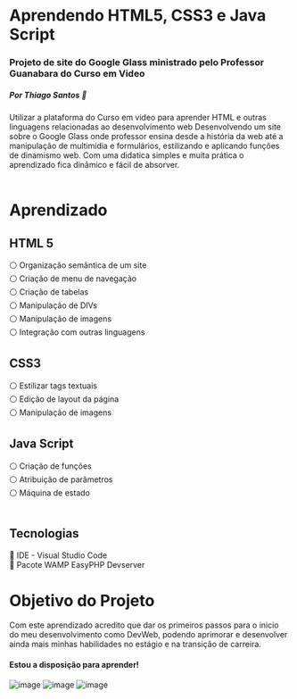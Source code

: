 
# Aprendendo HTML5, CSS3 e Java Script

### Projeto de site do Google Glass ministrado pelo Professor Guanabara do Curso em Video
##### Por Thiago Santos 🖖

Utilizar a plataforma do Curso em video para aprender HTML e outras linguagens relacionadas ao desenvolvimento web
Desenvolvendo um site sobre o Google Glass onde professor ensina desde a história da web até a manipulação de multimídia e formulários, estilizando e aplicando funções de dinamismo web. Com uma didatica simples e muita prática o aprendizado fica dinâmico e fácil de absorver.
<br>
<br>
# Aprendizado

## HTML 5

:white_circle: Organização semântica de um site<br>
:white_circle: Criação de menu de navegação<br>
:white_circle: Criação de tabelas<br>
:white_circle: Manipulação de DIVs<br>
:white_circle: Manipulação de imagens<br>
:white_circle: Integração com outras linguagens<br>

## CSS3
:white_circle: Estilizar tags textuais<br>
:white_circle: Edição de layout da página<br>
:white_circle: Manipulação de imagens<br>

## Java Script
:white_circle: Criação de funções<br>
:white_circle: Atribuição de parâmetros<br>
:white_circle: Máquina de estado<br>
<br>

## Tecnologias
:red_circle: IDE - Visual Studio Code<br>
:red_circle: Pacote WAMP EasyPHP Devserver

# Objetivo do Projeto
Com este aprendizado acredito que dar os primeiros passos para o inicio do meu desenvolvimento como DevWeb, podendo aprimorar e desenvolver ainda mais minhas habilidades no estágio e na transição de carreira.

#### Estou a disposição para aprender!

![image](https://user-images.githubusercontent.com/117207436/217629347-0807fff9-bba5-46c3-8931-640fa3937645.png)  ![image](https://user-images.githubusercontent.com/117207436/217629572-e2a26118-ceb3-4e2a-accb-6068799ccfd6.png)
  ![image](https://user-images.githubusercontent.com/117207436/217629477-15c4ccc3-decc-48de-af3a-170225f2180b.png) 
<br><br>
